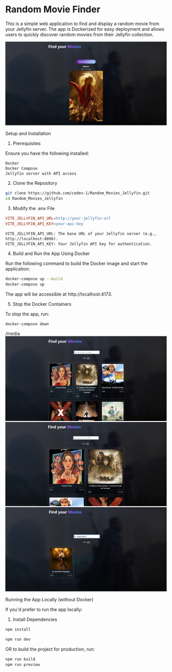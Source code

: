# Random Movie Finder

This is a simple web application to find and display a random movie from your Jellyfin server. The app is Dockerized for easy deployment and allows users to quickly discover random movies from their Jellyfin collection.

![Example Screenshot](/EXEMPLE/RANDOM.PNG)

Setup and Installation
1. Prerequisites

Ensure you have the following installed:

    Docker
    Docker Compose
    Jellyfin server with API access

2. Clone the Repository

```bash
git clone https://github.com/cedev-1/Random_Movies_Jellyfin.git
cd Random_Movies_Jellyfin
```

3. Modify the .env File

```makefile
VITE_JELLYFIN_API_URL=http://your-jellyfin-url
VITE_JELLYFIN_API_KEY=your-api-key
```

    VITE_JELLYFIN_API_URL: The base URL of your Jellyfin server (e.g., http://localhost:8096).
    VITE_JELLYFIN_API_KEY: Your Jellyfin API key for authentication.

4. Build and Run the App Using Docker

Run the following command to build the Docker image and start the application:

```bash
docker-compose up --build
docker-compose up
```

The app will be accessible at http://localhost:4173.

5. Stop the Docker Containers

To stop the app, run:

```bash
docker-compose down
```

/media
![Example find](/EXEMPLE/ALL.PNG)
![Example find](/EXEMPLE/2ALL.PNG)
![En attendant](/EXEMPLE/EN_ATTENDANT.PNG)


Running the App Locally (without Docker)


If you'd prefer to run the app locally:
1. Install Dependencies

```bash
npm install
```

```bash
npm run dev
```
OR to build the project for production, run:

```bash
npm run build
npm run preview
```

